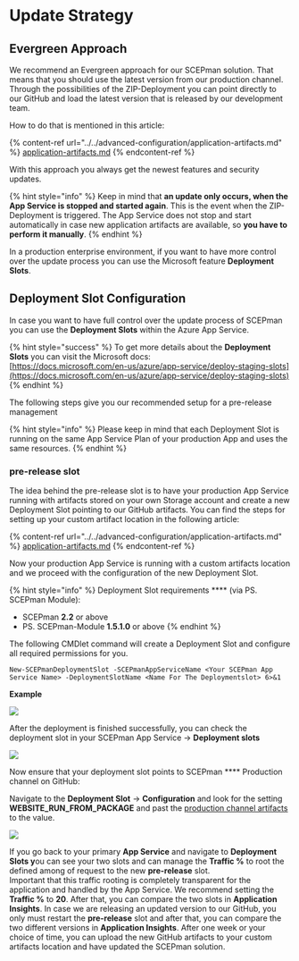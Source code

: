 # Update Strategy

## Evergreen Approach

We recommend an Evergreen approach for our SCEPman solution. That means that you should use the latest version from our production channel. Through the possibilities of the ZIP-Deployment you can point directly to our GitHub and load the latest version that is released by our development team.

How to do that is mentioned in this article:&#x20;

{% content-ref url="../../advanced-configuration/application-artifacts.md" %}
[application-artifacts.md](../../advanced-configuration/application-artifacts.md)
{% endcontent-ref %}

With this approach you always get the newest features and security updates.

{% hint style="info" %}
Keep in mind that **an update only occurs, when the App Service is stopped and started again**. This is the event when the ZIP-Deployment is triggered. The App Service does not stop and start automatically in case new application artifacts are available, so **you have to perform it manually**.
{% endhint %}

In a production enterprise environment, if you want to have more control over the update process you can use the Microsoft feature **Deployment Slots**.

## Deployment Slot Configuration

In case you want to have full control over the update process of SCEPman you can use the **Deployment Slots** within the Azure App Service.

{% hint style="success" %}
To get more details about the **Deployment Slots** you can visit the Microsoft docs: \
[https://docs.microsoft.com/en-us/azure/app-service/deploy-staging-slots](https://docs.microsoft.com/en-us/azure/app-service/deploy-staging-slots)
{% endhint %}

The following steps give you our recommended setup for a pre-release management

{% hint style="info" %}
Please keep in mind that each Deployment Slot is running on the same App Service Plan of your production App and uses the same resources.
{% endhint %}

### pre-release slot

The idea behind the pre-release slot is to have your production App Service running with artifacts stored on your own Storage account and create a new Deployment Slot pointing to our GitHub artifacts. You can find the steps for setting up your custom artifact location in the following article:&#x20;

{% content-ref url="../../advanced-configuration/application-artifacts.md" %}
[application-artifacts.md](../../advanced-configuration/application-artifacts.md)
{% endcontent-ref %}

Now your production App Service is running with a custom artifacts location and we proceed with the configuration of the new Deployment Slot.

{% hint style="info" %}
Deployment Slot requirements **** (via PS. SCEPman Module):

* SCEPman **2.2** or above
* PS. SCEPman-Module **1.5.1.0** or above&#x20;
{% endhint %}

The following CMDlet command will create a Deployment Slot and configure all required permissions for you.

```
New-SCEPmanDeploymentSlot -SCEPmanAppServiceName <Your SCEPman App Service Name> -DeploymentSlotName <Name For The Deploymentslot> 6>&1
```

**Example**

![](<../../.gitbook/assets/2022-06-13 17\_36\_44-DeploymentSlotCommand.png>)

After the deployment is finished successfully, you can check the deployment slot in your SCEPman App Service -> **Deployment slots**

![](<../../.gitbook/assets/2022-06-13 11\_53\_59-DeploymentSlot.png>)

Now ensure that your deployment slot points to SCEPman **** Production channel on GitHub:

Navigate to the **Deployment Slot** -> **Configuration** and look for the setting **WEBSITE\_RUN\_FROM\_PACKAGE** and past the [production channel artifacts](../../advanced-configuration/application-artifacts.md#production) to the value.

![](<../../.gitbook/assets/2022-06-13 12\_01\_16-DeploymentSlotTest.png>)

If you go back to your primary **App Service** and navigate to **Deployment Slots y**ou can see your two slots and can manage the **Traffic %** to root the defined among of request to the new **pre-release** slot.\
Important that this traffic rooting is completely transparent for the application and handled by the App Service. We recommend setting the **Traffic %** to **20**. After that, you can compare the two slots in **Application Insights**. In case we are releasing an updated version to our GitHub, you only must restart the **pre-release** slot and after that, you can compare the two different versions in **Application Insights**. After one week or your choice of time, you can upload the new GitHub artifacts to your custom artifacts location and have updated the SCEPman solution.
